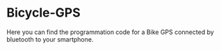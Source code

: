# Bicycle-GPS
Here you can find the programmation code for a Bike GPS connected by bluetooth to your smartphone.

